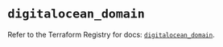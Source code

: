 # `digitalocean_domain`

Refer to the Terraform Registry for docs: [`digitalocean_domain`](https://registry.terraform.io/providers/digitalocean/digitalocean/2.37.0/docs/resources/domain).
